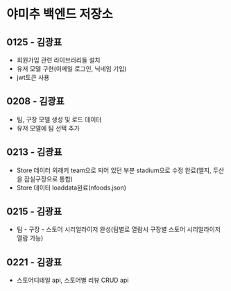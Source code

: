 # 야미추 백엔드 저장소

## 0125 - 김광표
* 회원가입 관련 라이브러리들 설치
* 유저 모델 구현(이메일 로그인, 닉네임 기입)
* jwt토큰 사용

## 0208 - 김광표
* 팀, 구장 모델 생성 및 로드 데이터
* 유저 모델에 팀 선택 추가

## 0213 - 김광표
* Store 데이터 외래키 team으로 되어 있던 부분 stadium으로 수정 완료(엘지, 두산을 잠실구장으로 통합)
* Store 데이터 loaddata완료(nfoods.json)

## 0215 - 김광표
* 팀 - 구장 - 스토어 시리얼라이저 완성(팀별로 열람시 구장별 스토어 시리얼라이저 열람 가능)

## 0221 - 김광표
* 스토어디테일 api, 스토어별 리뷰 CRUD api